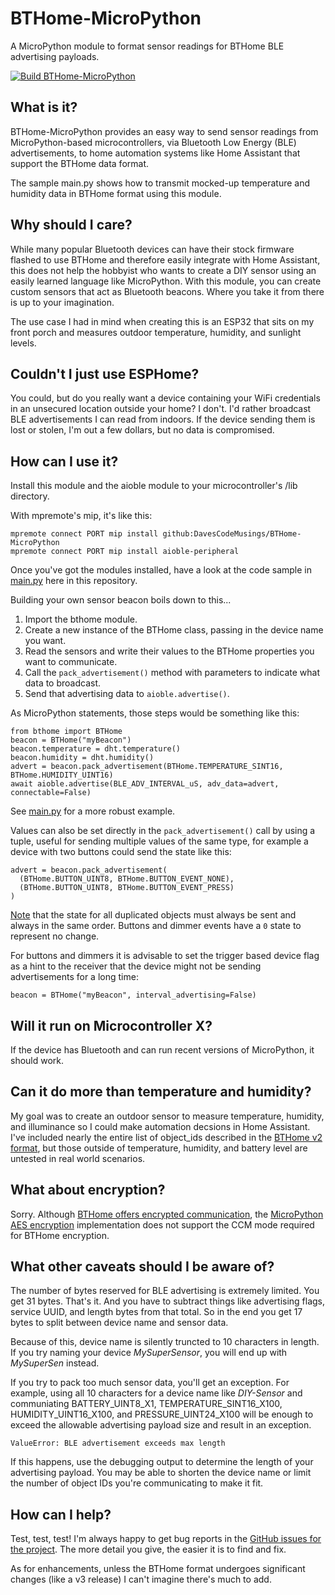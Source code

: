 # BTHome-MicroPython
A MicroPython module to format sensor readings for BTHome BLE advertising payloads.

[![Build BTHome-MicroPython](https://github.com/DavesCodeMusings/BTHome-MicroPython/actions/workflows/build.yml/badge.svg?branch=main)](https://github.com/DavesCodeMusings/BTHome-MicroPython/actions/workflows/build.yml)

## What is it?
BTHome-MicroPython provides an easy way to send sensor readings from MicroPython-based microcontrollers, via Bluetooth Low Energy (BLE) advertisements, to home automation systems like Home Assistant that support the BTHome data format.

The sample main.py shows how to transmit mocked-up temperature and humidity data in BTHome format using this module.

## Why should I care?
While many popular Bluetooth devices can have their stock firmware flashed to use BTHome and therefore easily integrate with Home Assistant, this does not help the hobbyist who wants to create a DIY sensor using an easily learned language like MicroPython. With this module, you can create custom sensors that act as Bluetooth beacons. Where you take it from there is up to your imagination.

The use case I had in mind when creating this is an ESP32 that sits on my front porch and measures outdoor temperature, humidity, and sunlight levels. 

## Couldn't I just use ESPHome?
You could, but do you really want a device containing your WiFi credentials in an unsecured location outside your home? I don't. I'd rather broadcast BLE advertisements I can read from indoors. If the device sending them is lost or stolen, I'm out a few dollars, but no data is compromised.

## How can I use it?
Install this module and the aioble module to your microcontroller's /lib directory.

With mpremote's mip, it's like this:

```
mpremote connect PORT mip install github:DavesCodeMusings/BTHome-MicroPython
mpremote connect PORT mip install aioble-peripheral
```

Once you've got the modules installed, have a look at the code sample in [main.py](src/main.py) here in this repository.

Building your own sensor beacon boils down to this...
1. Import the bthome module.
2. Create a new instance of the BTHome class, passing in the device name you want.
3. Read the sensors and write their values to the BTHome properties you want to communicate.
4. Call the `pack_advertisement()` method with parameters to indicate what data to broadcast.
5. Send that advertising data to `aioble.advertise()`.

As MicroPython statements, those steps would be something like this:

```
from bthome import BTHome
beacon = BTHome("myBeacon")
beacon.temperature = dht.temperature()
beacon.humidity = dht.humidity()
advert = beacon.pack_advertisement(BTHome.TEMPERATURE_SINT16, BTHome.HUMIDITY_UINT16)
await aioble.advertise(BLE_ADV_INTERVAL_uS, adv_data=advert, connectable=False)
```

See [main.py](src/main.py) for a more robust example.

Values can also be set directly in the `pack_advertisement()` call by using a
tuple, useful for sending multiple values of the same type, for example a
device with two buttons could send the state like this:

```
advert = beacon.pack_advertisement(
  (BTHome.BUTTON_UINT8, BTHome.BUTTON_EVENT_NONE),
  (BTHome.BUTTON_UINT8, BTHome.BUTTON_EVENT_PRESS)
)
```

[Note](https://bthome.io/format/#:~:text=Multiple%20events%20of%20the%20same%20type)
that the state for all duplicated objects must always be sent and always in the
same order. Buttons and dimmer events have a `0` state to represent no change.

For buttons and dimmers it is advisable to set the trigger based device flag as
a hint to the receiver that the device might not be sending advertisements for
a long time:

```
beacon = BTHome("myBeacon", interval_advertising=False)
```

## Will it run on Microcontroller X?
If the device has Bluetooth and can run recent versions of MicroPython, it should work.

## Can it do more than temperature and humidity?
My goal was to create an outdoor sensor to measure temperature, humidity, and illuminance so I could make automation decsions in Home Assistant. I've included nearly the entire list of object_ids described in the [BTHome v2 format](https://bthome.io/format), but those outside of temperature, humidity, and battery level are untested in real world scenarios.

## What about encryption?
Sorry. Although [BTHome offers encrypted communication](https://bthome.io/encryption/), the [MicroPython AES encryption](https://docs.micropython.org/en/latest/library/cryptolib.html) implementation does not support the CCM mode required for BTHome encryption.

## What other caveats should I be aware of?
The number of bytes reserved for BLE advertising is extremely limited. You get 31 bytes. That's it. And you have to subtract things like advertising flags, service UUID, and length bytes from that total. So in the end you get 17 bytes to split between device name and sensor data.

Because of this, device name is silently truncted to 10 characters in length. If you try naming your device _MySuperSensor_, you will end up with _MySuperSen_ instead.

If you try to pack too much sensor data, you'll get an exception. For example, using all 10 characters for a device name like _DIY-Sensor_ and communiating BATTERY_UINT8_X1, TEMPERATURE_SINT16_X100, HUMIDITY_UINT16_X100, and PRESSURE_UINT24_X100 will be enough to exceed the allowable advertising payload size and result in an exception. 

```
ValueError: BLE advertisement exceeds max length
```

If this happens, use the debugging output to determine the length of your advertising payload. You may be able to shorten the device name or limit the number of object IDs you're communicating to make it fit. 

## How can I help?
Test, test, test! I'm always happy to get bug reports in the [GitHub issues for the project](https://github.com/DavesCodeMusings/BTHome-MicroPython/issues). The more detail you give, the easier it is to find and fix.

As for enhancements, unless the BTHome format undergoes significant changes (like a v3 release) I can't imagine there's much to add.
